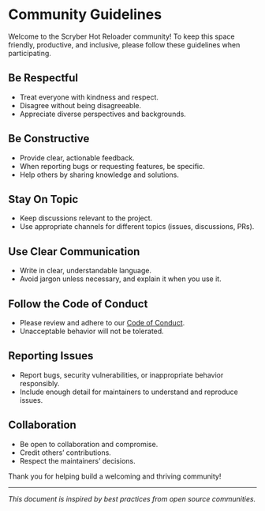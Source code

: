 # Community Guidelines

Welcome to the Scryber Hot Reloader community! To keep this space friendly, productive, and inclusive, please follow these guidelines when participating.

## Be Respectful

- Treat everyone with kindness and respect.
- Disagree without being disagreeable.
- Appreciate diverse perspectives and backgrounds.

## Be Constructive

- Provide clear, actionable feedback.
- When reporting bugs or requesting features, be specific.
- Help others by sharing knowledge and solutions.

## Stay On Topic

- Keep discussions relevant to the project.
- Use appropriate channels for different topics (issues, discussions, PRs).

## Use Clear Communication

- Write in clear, understandable language.
- Avoid jargon unless necessary, and explain it when you use it.

## Follow the Code of Conduct

- Please review and adhere to our [Code of Conduct](CODE_OF_CONDUCT.md).
- Unacceptable behavior will not be tolerated.

## Reporting Issues

- Report bugs, security vulnerabilities, or inappropriate behavior responsibly.
- Include enough detail for maintainers to understand and reproduce issues.

## Collaboration

- Be open to collaboration and compromise.
- Credit others’ contributions.
- Respect the maintainers’ decisions.

Thank you for helping build a welcoming and thriving community!

---

*This document is inspired by best practices from open source communities.*
